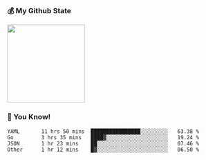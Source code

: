### :moneybag: My Github State

<img height="180em" src="https://github-readme-stats.vercel.app/api?username=G-Asura&show_icons=true&hide_border=true&count_private=true&include_all_commits=true" />

### :pill: You Know!
<!--START_SECTION:waka-->

```text
YAML       11 hrs 50 mins  ████████████████░░░░░░░░░   63.38 %
Go         3 hrs 35 mins   ████▓░░░░░░░░░░░░░░░░░░░░   19.24 %
JSON       1 hr 23 mins    ██░░░░░░░░░░░░░░░░░░░░░░░   07.46 %
Other      1 hr 12 mins    █▓░░░░░░░░░░░░░░░░░░░░░░░   06.50 %
```

<!--END_SECTION:waka-->

<!--
**G-Asura/G-Asura** is a ✨ _special_ ✨ repository because its `README.md` (this file) appears on your GitHub profile.

Here are some ideas to get you started:

- 🔭 I’m currently working on ...
- 🌱 I’m currently learning ...
- 👯 I’m looking to collaborate on ...
- 🤔 I’m looking for help with ...
- 💬 Ask me about ...
- 📫 How to reach me: ...
- 😄 Pronouns: ...
- ⚡ Fun fact: ...
-->
